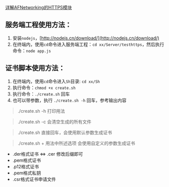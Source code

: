[详解AFNetworking的HTTPS模块](http://awstar.cn/2018/11/25/详解AFNetworking的HTTPS模块/#4-4-服务端使用CA机构颁发的正式证书)
## 服务端工程使用方法：
1. 安装`nodejs`，[http://nodejs.cn/download/](http://nodejs.cn/download/)
2. 在终端内，使用`cd`命令进入服务端工程：`cd xx/Server/testhttps`，然后执行命令：`node app.js`
 
## 证书脚本使用方法：
1. 在终端内，使用`cd`命令进入`Sh`目录: `cd xx/Sh`
2. 执行命令：`chmod +x create.sh`
3. 执行命令：`./create.sh` 回车
4. 也可以带参数，执行 `./create.sh -h` 回车，参考输出内容
 
> ./create.sh -h 打印用法

> ./create.sh -c 会清空生成的所有文件

> ./create.sh 直接回车，会使用默认参数生成证书

> ./create.sh + 用法中所述选项 会使用自定义的参数生成证书

* .der格式证书 <=> .cer  修改后缀即可
* .pem格式证书
* .p12格式证书
* .pem格式私钥
* .csr格式证书申请文件